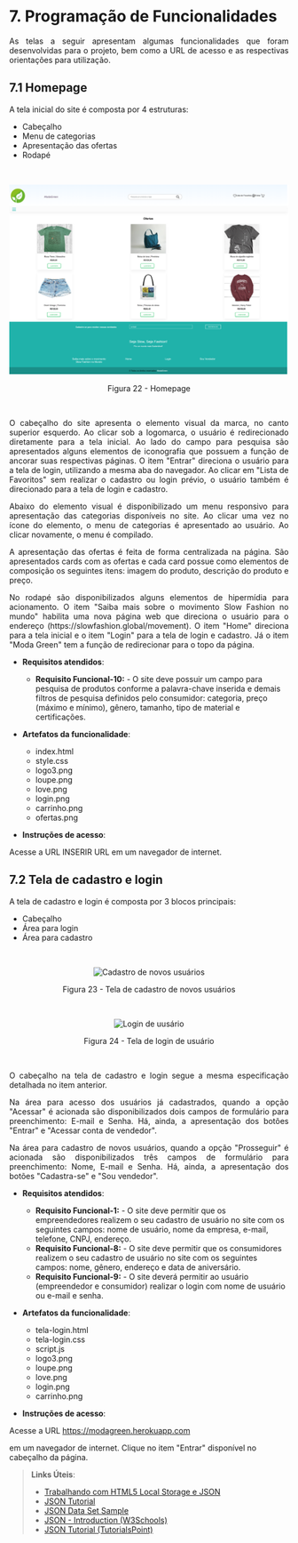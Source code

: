 # 7. Programação de Funcionalidades

<p align="justify">As telas a seguir apresentam algumas funcionalidades que foram desenvolvidas para o projeto, bem como a URL de acesso e as respectivas orientações para utilização.</p>

## 7.1 Homepage

A tela inicial do site é composta por 4 estruturas:

* Cabeçalho
* Menu de categorias
* Apresentação das ofertas
* Rodapé
<br>
<p align="center">
  <img src="https://raw.githubusercontent.com/ICEI-PUC-Minas-PMV-ADS/pmv-ads-2021-2-e1-proj-web-t5-g1-comercio-eletronico/main/docs/img/Index.png?raw=true" alt="Homepage">
</p>
<p align="center">Figura 22 - Homepage</p>
<br>
<p align="justify">O cabeçalho do site apresenta o elemento visual da marca, no canto superior esquerdo. Ao clicar sob a logomarca, o usuário é redirecionado diretamente para a tela inicial. Ao lado do campo para pesquisa são apresentados alguns elementos de iconografia que possuem a função de ancorar suas respectivas páginas. O item "Entrar" direciona o usuário para a tela de login, utilizando a mesma aba do navegador. Ao clicar em "Lista de Favoritos" sem realizar o cadastro ou login prévio, o usuário também é direcionado para a tela de login e cadastro.</p>

<p align="justify">Abaixo do elemento visual é disponibilizado um menu responsivo para apresentação das categorias disponíveis no site. Ao clicar uma vez no ícone do elemento, o menu de categorias é apresentado ao usuário. Ao clicar novamente, o menu é compilado.</p>

<p align="justify">A apresentação das ofertas é feita de forma centralizada na página. São apresentados cards com as ofertas e cada card possue como elementos de composição os seguintes itens: imagem do produto, descrição do produto e preço.</p>

<p align="justify">No rodapé são disponibilizados alguns elementos de hipermídia para acionamento. O item "Saiba mais sobre o movimento Slow Fashion no mundo" habilita uma nova página web que direciona o usuário para o endereço (https://slowfashion.global/movement). O item "Home" direciona para a tela inicial e o item "Login" para a tela de login e cadastro. Já o item "Moda Green" tem a função de redirecionar para o topo da página. </p>

* **Requisitos atendidos**:

  - **Requisito Funcional-10:** - O site deve possuir um campo para pesquisa de produtos conforme a palavra-chave inserida e demais filtros de pesquisa definidos pelo consumidor: categoria, preço (máximo e mínimo), gênero, tamanho, tipo de material e certificações.

* **Artefatos da funcionalidade**:

  - index.html
  - style.css
  - logo3.png
  - loupe.png
  - love.png
  - login.png
  - carrinho.png
  - ofertas.png

* **Instruções de acesso**:

<p align="justify">Acesse a URL INSERIR URL em um navegador de internet.</p>

## 7.2 Tela de cadastro e login

<p align="justify">A tela de cadastro e login é composta por 3 blocos principais:</p>

* Cabeçalho
* Área para login
* Área para cadastro
<br>

<p align="center">
  <img src="https://raw.githubusercontent.com/ICEI-PUC-Minas-PMV-ADS/pmv-ads-2021-2-e1-proj-web-t5-g1-comercio-eletronico/main/docs/img/Cadastro%20de%20novos%20usu%C3%A1rios.PNG?raw=true" alt="Cadastro de novos usuários">
</p>
<p align="center">Figura 23 - Tela de cadastro de novos usuários</p>
<br>

<p align="center">
  <img src="https://raw.githubusercontent.com/ICEI-PUC-Minas-PMV-ADS/pmv-ads-2021-2-e1-proj-web-t5-g1-comercio-eletronico/main/docs/img/Login%20de%20usu%C3%A1rio.PNG?raw=true" alt="Login de uusário">
</p>
<p align="center">Figura 24 - Tela de login de usuário</p>
<br>
<p align="justify">O cabeçalho na tela de cadastro e login segue a mesma especificação detalhada no item anterior.</p>

<p align="justify">Na área para acesso dos usuários já cadastrados, quando a opção "Acessar" é acionada são disponibilizados dois campos de formulário para preenchimento: E-mail e Senha. Há, ainda, a apresentação dos botões "Entrar" e "Acessar conta de vendedor".</p>

<p align="justify">Na área para cadastro de novos usuários, quando a opção "Prosseguir" é acionada são disponibilizados três campos de formulário para preenchimento: Nome, E-mail e Senha. Há, ainda, a apresentação dos botões "Cadastra-se" e "Sou vendedor".</p>

* **Requisitos atendidos**:

  - **Requisito Funcional-1:** - O site deve permitir que os empreendedores realizem o seu cadastro de usuário no site com os seguintes campos: nome de usuário, nome da empresa, e-mail, telefone, CNPJ, endereço.
  - **Requisito Funcional-8:** - O site deve permitir que os consumidores realizem o seu cadastro de usuário no site com os seguintes campos: nome, gênero, endereço e data de aniversário.
  - **Requisito Funcional-9:** - O site deverá permitir ao usuário (empreendedor e consumidor) realizar o login com nome de usuário ou e-mail e senha.

* **Artefatos da funcionalidade**:

  - tela-login.html
  - tela-login.css
  - script.js
  - logo3.png
  - loupe.png
  - love.png
  - login.png
  - carrinho.png

 * **Instruções de acesso**:

 <p align="justify">Acesse a URL <a href="https://modagreen.herokuapp.com" target="_blank">https://modagreen.herokuapp.com</a></p> em um navegador de internet. Clique no item "Entrar" disponível no cabeçalho da página.


> **Links Úteis**:
>
> - [Trabalhando com HTML5 Local Storage e JSON](https://www.devmedia.com.br/trabalhando-com-html5-local-storage-e-json/29045)
> - [JSON Tutorial](https://www.w3resource.com/JSON)
> - [JSON Data Set Sample](https://opensource.adobe.com/Spry/samples/data_region/JSONDataSetSample.html)
> - [JSON - Introduction (W3Schools)](https://www.w3schools.com/js/js_json_intro.asp)
> - [JSON Tutorial (TutorialsPoint)](https://www.tutorialspoint.com/json/index.htm)
